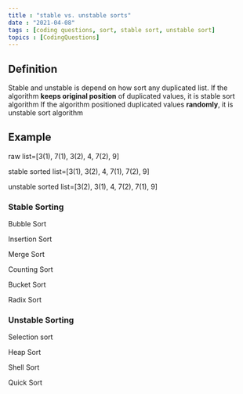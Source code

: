 ```yaml
---
title : "stable vs. unstable sorts"
date : "2021-04-08"
tags : [coding questions, sort, stable sort, unstable sort]
topics : [CodingQuestions]
---
```


## Definition

Stable and unstable is depend on how sort any duplicated list.  If the algorithm **keeps original position** of duplicated values, it is stable sort algorithm  If the algorithm positioned duplicated values **randomly**, it is unstable sort algorithm

## Example

raw list=[3(1), 7(1), 3(2), 4, 7(2), 9]

stable sorted list=[3(1), 3(2), 4, 7(1), 7(2), 9]

unstable sorted list=[3(2), 3(1), 4, 7(2), 7(1), 9]

### Stable Sorting

Bubble Sort

Insertion Sort

Merge Sort

Counting Sort

Bucket Sort

Radix Sort

### Unstable Sorting

Selection sort

Heap Sort

Shell Sort

Quick Sort
